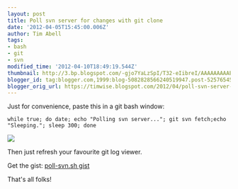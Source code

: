 ```yaml
---
layout: post
title: Poll svn server for changes with git clone
date: '2012-04-05T15:45:00.006Z'
author: Tim Abell
tags:
- bash
- git
- svn
modified_time: '2012-04-10T18:49:19.544Z'
thumbnail: http://3.bp.blogspot.com/-gjo7YaLzSpI/T32-eIibreI/AAAAAAAAAEg/NE4QizgAB5U/s72-c/poll-svn_catch.png
blogger_id: tag:blogger.com,1999:blog-5082828566240519947.post-5257654522615465429
blogger_orig_url: https://timwise.blogspot.com/2012/04/poll-svn-server-for-changes-with-git.html
---
```



Just for convenience, paste this in a git bash window:

    while true; do date; echo "Polling svn server..."; git svn fetch;echo "Sleeping."; sleep 300; done

![](/assets/poll-svn_catch.png)

Then just refresh your favourite git log viewer.

Get the gist: [poll-svn.sh gist](https://gist.github.com/2353631)

That's all folks!
